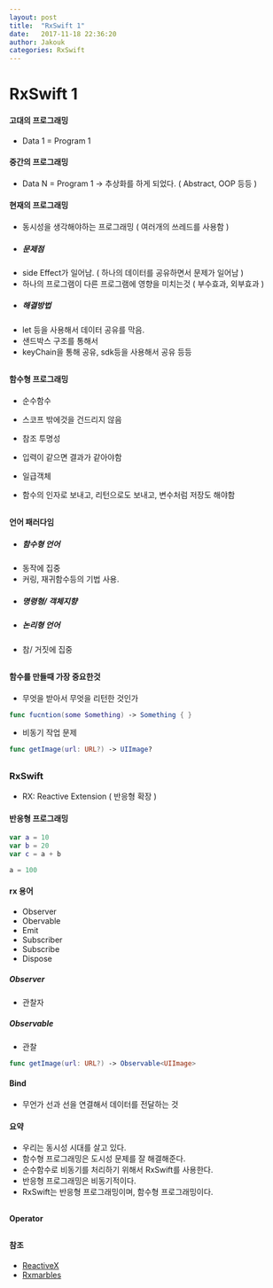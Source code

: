 ```yaml
---
layout: post
title:  "RxSwift 1"
date:   2017-11-18 22:36:20
author: Jakouk
categories: RxSwift
---
```


# RxSwift 1

#### 고대의 프로그래밍

* Data 1 = Program 1

#### 중간의 프로그래밍
* Data N = Program 1 -> 추상화를 하게 되었다. ( Abstract, OOP 등등 )

#### 현재의 프로그래밍
* 동시성을 생각해야하는 프로그래밍 ( 여러개의 쓰레드를 사용함 )

- ##### 문제점
* side Effect가 일어남. ( 하나의 데이터를 공유하면서 문제가 일어남 )
* 하나의 프로그램이 다른 프로그램에 영향을 미치는것 ( 부수효과, 외부효과 )

- ##### 해결방법
* let 등을 사용해서 데이터 공유를 막음.
* 샌드박스 구조를 통해서
* keyChain을 통해 공유, sdk등을 사용해서 공유 등등

##

#### 함수형 프로그래밍
* 순수함수
- 스코프 밖에것을 건드리지 않음
* 참조 투명성
- 입력이 같으면 결과가 같아야함
* 일급객체
- 함수의 인자로 보내고, 리턴으로도 보내고, 변수처럼 저장도 해야함

##
#### 언어 패러다임
- ##### 함수형 언어
* 동작에 집중
* 커링, 재귀함수등의 기법 사용.

- ##### 명령형/ 객체지향

- ##### 논리형 언어
* 참/ 거짓에 집중

##
#### 함수를 만들때 가장 중요한것

- 무엇을 받아서 무엇을 리턴한 것인가
```swift
func fucntion(some Something) -> Something { }
```
- 비동기 작업 문제
```swift
func getImage(url: URL?) -> UIImage?
```
##
### RxSwift
- RX: Reactive Extension ( 반응형 확장 )

#### 반응형 프로그래밍
```swift
var a = 10
var b = 20
var c = a + b

a = 100
```

#### rx 용어
- Observer
- Obervable
- Emit
- Subscriber
- Subscribe
- Dispose

##### Observer
- 관찰자


##### Observable
- 관찰
```swift
func getImage(url: URL?) -> Observable<UIImage>
```

#### Bind
- 무언가 선과 선을 연결해서 데이터를 전달하는 것

#### 요약
* 우리는 동시성 시대를 살고 있다.
* 함수형 프로그래밍은 도시성 문제를 잘 해결해준다.
* 순수함수로 비동기를 처리하기 위해서 RxSwift를 사용한다.
* 반응형 프로그래밍은 비동기적이다.
* RxSwift는 반응형 프로그래밍이며, 함수형 프로그래밍이다.

##

#### Operator



##

#### 참조
- [ReactiveX](http://reactivex.io)
- [Rxmarbles](http://rxmarbles.com)









